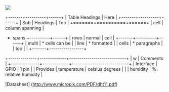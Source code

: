 ![](http://whitecatboard.org/git/dht11.jpg)


+-------+----------+------+
| Table Headings   | Here |
+-------+----------+------+
| Sub   | Headings | Too  |
+=======+==========+======+
| cell  | column spanning |
+ spans +----------+------+
| rows  | normal   | cell |
+-------+----------+------+
| multi | * cells can be  |
| line  | * formatted     |
| cells | * paragraphs    |
| too   |                 |
+-------+-----------------+

+--------------+-------------+----------------------------+
|      w                     | Comments                   |
+--------------+-------------+----------------------------+
| Interface    | GPIO        | 1 pin                      |
| Provides     | temperature | celsius degrees            |
|              | humidity    | % relative humidity        |

[Datasheet] (http://www.micropik.com/PDF/dht11.pdf)